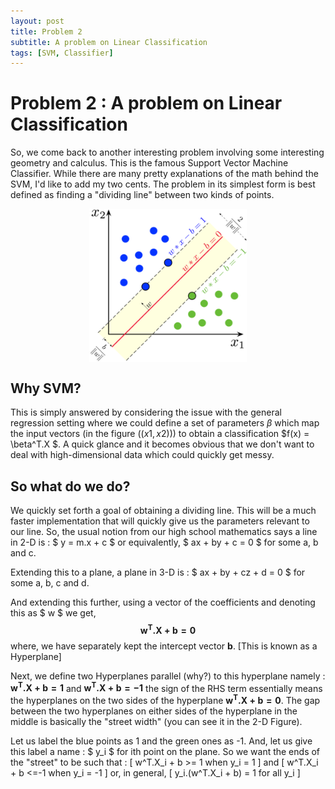 ```yaml
---
layout: post
title: Problem 2
subtitle: A problem on Linear Classification
tags: [SVM, Classifier]
---
```

# Problem 2 : A problem on Linear Classification

So, we come back to another interesting problem involving some interesting geometry and calculus. This is the famous Support Vector Machine Classifier. While there are many pretty explanations of the math behind the SVM, I'd like to add my two cents. The problem in its simplest form is best defined as finding a "dividing line" between two kinds of points.

<center><img style=" display: block; margin-left: auto; margin-right: auto;width: 50%;" src="../assets/prob2_fig.png"></center>


## Why SVM?

This is simply answered by considering the issue with the general regression setting where we could define a set of parameters $\beta$ which map the input vectors (in the figure $((x1,x2))$) to obtain a classification $f(x) = \beta^T.X $. A quick glance and it becomes obvious that we don't want to deal with high-dimensional data which could quickly get messy. 

## So what do we do?

We quickly set forth a goal of obtaining a dividing line. This will be a much faster implementation that will quickly give us the parameters relevant to our line. So, the usual notion from our high school mathematics says a line in 2-D is : $ y = m.x + c $ or equivalently, $ ax + by + c = 0 $ for some a, b and c.

Extending this to a plane, a plane in 3-D is : $ ax + by + cz + d = 0 $ for some a, b, c and d.

And extending this further, using a vector of the coefficients and denoting this as $ w $ we get, $$ \mathbf{w^T.X + b = 0} $$ where, we have separately kept the intercept vector $\mathbf{b}$. [This is known as a Hyperplane]

Next, we define two Hyperplanes parallel (why?) to this hyperplane namely : $\mathbf{w^T.X + b = 1}$ and $\mathbf{w^T.X + b = -1}$ the sign of the RHS term essentially means the hyperplanes on the two sides of the hyperplane $\mathbf{w^T.X + b = 0}$. The gap between the two hyperplanes on either sides of the hyperplane in the middle is basically the "street width" (you can see it in the 2-D Figure).

Let us label the blue points as 1 and the green ones as -1. And, let us give this label a name : $ y_i $ for ith point on the plane. So we want the ends of the "street" to be such that :
\[ w^T.X_i + b >= 1 when y_i = 1 \] and 
\[ w^T.X_i + b <=-1 when y_i = -1 \] or, in general,
\[ y_i.(w^T.X_i + b) = 1 for all y_i \]


